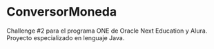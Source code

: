 # ConversorMoneda
Challenge #2 para el programa ONE de Oracle Next Education y Alura. Proyecto especializado en lenguaje Java.
